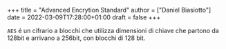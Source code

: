 +++
title = "Advanced Encrytion Standard"
author = ["Daniel Biasiotto"]
date = 2022-03-09T17:28:00+01:00
draft = false
+++

`AES` é un cifrario a blocchi che utilizza dimensioni di chiave che partono da 128bit e arrivano a 256bit, con blocchi di 128 bit.
